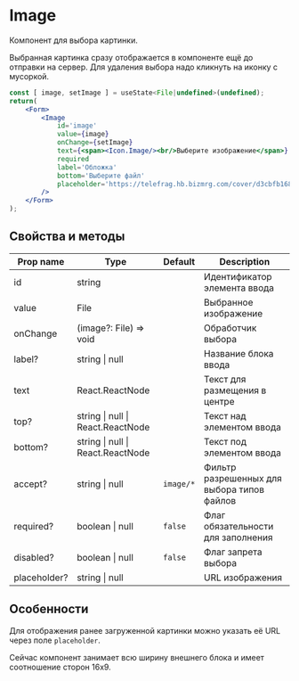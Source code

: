# Image
Компонент для выбора картинки.

Выбранная картинка сразу отображается в компоненте ещё до отправки на сервер.
Для удаления выбора надо кликнуть на иконку с мусоркой.

```jsx
const [ image, setImage ] = useState<File|undefined>(undefined);
return(
    <Form>
        <Image
            id='image'
            value={image}
            onChange={setImage}
            text={<span><Icon.Image/><br/>Выберите изображение</span>}
            required
            label='Обложка'
            bottom='Выберите файл'
            placeholder='https://telefrag.hb.bizmrg.com/cover/d3cbfb168e7a1fcf.jpeg'
        />
    </Form>
);
```

## Свойства и методы
|Prop name|Type|Default|Description|
|---------|----|-------|-----------|
|id|string||Идентификатор элемента ввода|
|value|File||Выбранное изображение|
|onChange|(image?: File) => void||Обработчик выбора|
|label?|string \| null||Название блока ввода|
|text|React.ReactNode||Текст для размещения в центре|
|top?|string \| null \| React.ReactNode||Текст над элементом ввода|
|bottom?|string \| null \| React.ReactNode||Текст под элементом ввода|
|accept?|string \| null|`image/*`|Фильтр разрешенных для выбора типов файлов|
|required?|boolean \| null|`false`|Флаг обязательности для заполнения|
|disabled?|boolean \| null|`false`|Флаг запрета выбора|
|placeholder?|string \| null||URL изображения|

## Особенности
Для отображения ранее загруженной картинки можно указать её URL через поле `placeholder`.

Сейчас компонент занимает всю ширину внешнего блока и имеет соотношение сторон 16x9.
